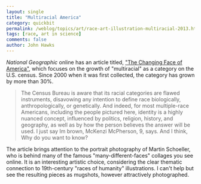 ```yaml
---
layout: single 
title: "Multiracial America" 
category: quickbit
permalink: /weblog/topics/art/race-art-illustration-multiracial-2013.html
tags: [race, art in science] 
comments: false 
author: John Hawks 
---
```


<em>National Geographic</em> online has an article titled, <a href="http://ngm.nationalgeographic.com/2013/10/changing-faces/funderburg-text">"The Changing Face of America"</a>, which focuses on the growth of "multiracial" as a category on the U.S. census. Since 2000 when it was first collected, the category has grown by more than 30%. 

<blockquote>The Census Bureau is aware that its racial categories are flawed instruments, disavowing any intention to define race biologically, anthropologically, or genetically. And indeed, for most multiple-race Americans, including the people pictured here, identity is a highly nuanced concept, influenced by politics, religion, history, and geography, as well as by how the person believes the answer will be used. I just say Im brown, McKenzi McPherson, 9, says. And I think, Why do you want to know? </blockquote>

The article brings attention to the portrait photography of Martin Schoeller, who is behind many of the famous "many-different-faces" collages you see online. It is an interesting artistic choice, considering the clear thematic connection to 19th-century "races of humanity" illustrations. I can't help but see the resulting pieces as mugshots, however attractively photographed. 




